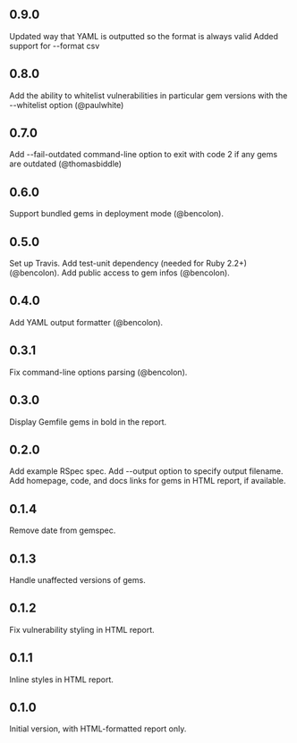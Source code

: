 ## 0.9.0
Updated way that YAML is outputted so the format is always valid
Added support for --format csv
## 0.8.0
Add the ability to whitelist vulnerabilities in particular gem versions with the --whitelist option (@paulwhite)
## 0.7.0
Add --fail-outdated command-line option to exit with code 2 if any gems are outdated (@thomasbiddle)
## 0.6.0
Support bundled gems in deployment mode (@bencolon).
## 0.5.0
Set up Travis.
Add test-unit dependency (needed for Ruby 2.2+) (@bencolon).
Add public access to gem infos (@bencolon).
## 0.4.0
Add YAML output formatter (@bencolon).
## 0.3.1
Fix command-line options parsing (@bencolon).
## 0.3.0
Display Gemfile gems in bold in the report.
## 0.2.0
Add example RSpec spec.
Add --output option to specify output filename.
Add homepage, code, and docs links for gems in HTML report, if available.
## 0.1.4
Remove date from gemspec.
## 0.1.3
Handle unaffected versions of gems.
## 0.1.2
Fix vulnerability styling in HTML report.
## 0.1.1
Inline styles in HTML report.
## 0.1.0
Initial version, with HTML-formatted report only.
